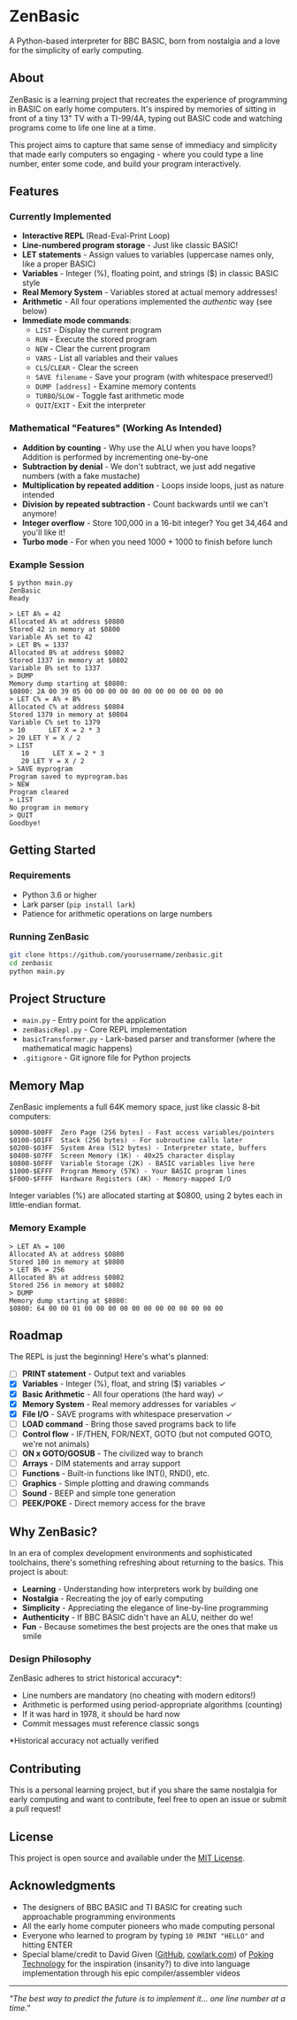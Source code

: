 # ZenBasic

A Python-based interpreter for BBC BASIC, born from nostalgia and a love for the simplicity of early computing.

## About

ZenBasic is a learning project that recreates the experience of programming in BASIC on early home computers. It's inspired by memories of sitting in front of a tiny 13" TV with a TI-99/4A, typing out BASIC code and watching programs come to life one line at a time.

This project aims to capture that same sense of immediacy and simplicity that made early computers so engaging - where you could type a line number, enter some code, and build your program interactively.

## Features

### Currently Implemented
- **Interactive REPL** (Read-Eval-Print Loop)
- **Line-numbered program storage** - Just like classic BASIC!
- **LET statements** - Assign values to variables (uppercase names only, like a proper BASIC)
- **Variables** - Integer (%), floating point, and strings ($) in classic BASIC style
- **Real Memory System** - Variables stored at actual memory addresses!
- **Arithmetic** - All four operations implemented the *authentic* way (see below)
- **Immediate mode commands**:
  - `LIST` - Display the current program
  - `RUN` - Execute the stored program
  - `NEW` - Clear the current program  
  - `VARS` - List all variables and their values
  - `CLS`/`CLEAR` - Clear the screen
  - `SAVE filename` - Save your program (with whitespace preserved!)
  - `DUMP [address]` - Examine memory contents
  - `TURBO`/`SLOW` - Toggle fast arithmetic mode
  - `QUIT`/`EXIT` - Exit the interpreter

### Mathematical "Features" (Working As Intended)
- **Addition by counting** - Why use the ALU when you have loops? Addition is performed by incrementing one-by-one
- **Subtraction by denial** - We don't subtract, we just add negative numbers (with a fake mustache)
- **Multiplication by repeated addition** - Loops inside loops, just as nature intended
- **Division by repeated subtraction** - Count backwards until we can't anymore!
- **Integer overflow** - Store 100,000 in a 16-bit integer? You get 34,464 and you'll like it!
- **Turbo mode** - For when you need 1000 + 1000 to finish before lunch

### Example Session

```
$ python main.py
ZenBasic
Ready

> LET A% = 42
Allocated A% at address $0800
Stored 42 in memory at $0800
Variable A% set to 42
> LET B% = 1337
Allocated B% at address $0802  
Stored 1337 in memory at $0802
Variable B% set to 1337
> DUMP
Memory dump starting at $0800:
$0800: 2A 00 39 05 00 00 00 00 00 00 00 00 00 00 00 00
> LET C% = A% + B%
Allocated C% at address $0804
Stored 1379 in memory at $0804
Variable C% set to 1379
> 10      LET X = 2 * 3
> 20 LET Y = X / 2  
> LIST
   10      LET X = 2 * 3
   20 LET Y = X / 2
> SAVE myprogram
Program saved to myprogram.bas
> NEW
Program cleared
> LIST
No program in memory
> QUIT
Goodbye!
```

## Getting Started

### Requirements
- Python 3.6 or higher
- Lark parser (`pip install lark`)
- Patience for arithmetic operations on large numbers

### Running ZenBasic
```bash
git clone https://github.com/yourusername/zenbasic.git
cd zenbasic
python main.py
```

## Project Structure
- `main.py` - Entry point for the application
- `zenBasicRepl.py` - Core REPL implementation
- `basicTransformer.py` - Lark-based parser and transformer (where the mathematical magic happens)
- `.gitignore` - Git ignore file for Python projects

## Memory Map

ZenBasic implements a full 64K memory space, just like classic 8-bit computers:

```
$0000-$00FF  Zero Page (256 bytes) - Fast access variables/pointers
$0100-$01FF  Stack (256 bytes) - For subroutine calls later
$0200-$03FF  System Area (512 bytes) - Interpreter state, buffers
$0400-$07FF  Screen Memory (1K) - 40x25 character display  
$0800-$0FFF  Variable Storage (2K) - BASIC variables live here
$1000-$EFFF  Program Memory (57K) - Your BASIC program lines
$F000-$FFFF  Hardware Registers (4K) - Memory-mapped I/O
```

Integer variables (%) are allocated starting at $0800, using 2 bytes each in little-endian format.

### Memory Example
```
> LET A% = 100
Allocated A% at address $0800
Stored 100 in memory at $0800
> LET B% = 256  
Allocated B% at address $0802
Stored 256 in memory at $0802
> DUMP
Memory dump starting at $0800:
$0800: 64 00 00 01 00 00 00 00 00 00 00 00 00 00 00 00
```

## Roadmap

The REPL is just the beginning! Here's what's planned:

- [ ] **PRINT statement** - Output text and variables
- [x] **Variables** - Integer (%), float, and string ($) variables ✓
- [x] **Basic Arithmetic** - All four operations (the hard way) ✓
- [x] **Memory System** - Real memory addresses for variables ✓
- [x] **File I/O** - SAVE programs with whitespace preservation ✓
- [ ] **LOAD command** - Bring those saved programs back to life
- [ ] **Control flow** - IF/THEN, FOR/NEXT, GOTO (but not computed GOTO, we're not animals)
- [ ] **ON x GOTO/GOSUB** - The civilized way to branch
- [ ] **Arrays** - DIM statements and array support
- [ ] **Functions** - Built-in functions like INT(), RND(), etc.
- [ ] **Graphics** - Simple plotting and drawing commands
- [ ] **Sound** - BEEP and simple tone generation
- [ ] **PEEK/POKE** - Direct memory access for the brave

## Why ZenBasic?

In an era of complex development environments and sophisticated toolchains, there's something refreshing about returning to the basics. This project is about:

- **Learning** - Understanding how interpreters work by building one
- **Nostalgia** - Recreating the joy of early computing
- **Simplicity** - Appreciating the elegance of line-by-line programming
- **Authenticity** - If BBC BASIC didn't have an ALU, neither do we!
- **Fun** - Because sometimes the best projects are the ones that make us smile

### Design Philosophy

ZenBasic adheres to strict historical accuracy*:
- Line numbers are mandatory (no cheating with modern editors!)
- Arithmetic is performed using period-appropriate algorithms (counting)
- If it was hard in 1978, it should be hard now
- Commit messages must reference classic songs

*Historical accuracy not actually verified

## Contributing

This is a personal learning project, but if you share the same nostalgia for early computing and want to contribute, feel free to open an issue or submit a pull request!

## License

This project is open source and available under the [MIT License](LICENSE).

## Acknowledgments

- The designers of BBC BASIC and TI BASIC for creating such approachable programming environments
- All the early home computer pioneers who made computing personal
- Everyone who learned to program by typing `10 PRINT "HELLO"` and hitting ENTER
- Special blame/credit to David Given ([GitHub](https://github.com/davidgiven), [cowlark.com](http://cowlark.com)) of [Poking Technology](https://www.youtube.com/@hjalfi) for the inspiration (insanity?) to dive into language implementation through his epic compiler/assembler videos

---

*"The best way to predict the future is to implement it... one line number at a time."*
